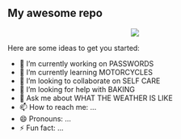 My awesome repo
--------------

<p align="center">
 <img src="https://github.com/tanema/tanema/raw/master/brushies.gif"></img>
</p>

Here are some ideas to get you started:

- 🔭 I’m currently working on PASSWORDS
- 🌱 I’m currently learning MOTORCYCLES
- 👯 I’m looking to collaborate on SELF CARE
- 🤔 I’m looking for help with BAKING
- 💬 Ask me about WHAT THE WEATHER IS LIKE
- 📫 How to reach me: ...
- 😄 Pronouns: ...
- ⚡ Fun fact: ...
